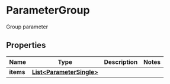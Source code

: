 

# ParameterGroup

Group parameter

## Properties

| Name | Type | Description | Notes |
|------------ | ------------- | ------------- | -------------|
|**items** | [**List&lt;ParameterSingle&gt;**](ParameterSingle.md) |  |  |



